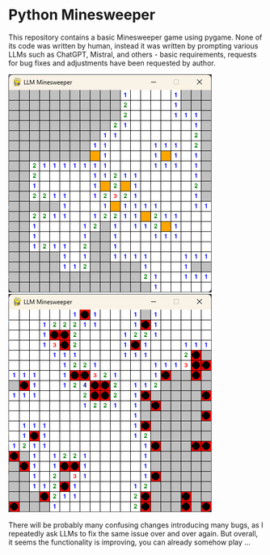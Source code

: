 # Python Minesweeper
This repository contains a basic Minesweeper game using pygame. None of its code was written by human, instead it was written by prompting various LLMs such as ChatGPT, Mistral, and others - basic requirements, requests for bug fixes and adjustments have been requested by author.

![alt text](minesweeper1.png)
![alt text](minesweeper2.png)

There will be probably many confusing changes introducing many bugs, as I repeatedly ask LLMs to fix the same issue over and over again. But overall, it seems the functionality is improving, you can already somehow play ... 

